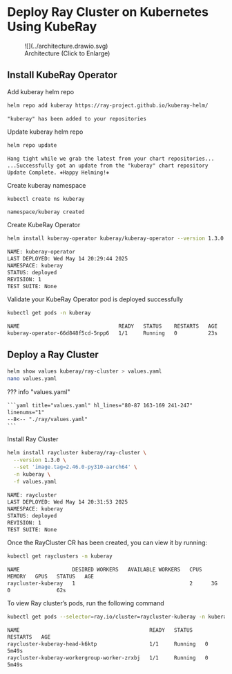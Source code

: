 # Deploy Ray Cluster on Kubernetes Using KubeRay

<figure markdown="span">
    ![](../architecture.drawio.svg)
  <figcaption>Architecture (Click to Enlarge)</figcaption>
</figure>

<!--  TODO: 第一段說明KubeRay是什麼 -->


## Install KubeRay Operator

Add kuberay helm repo

```bash
helm repo add kuberay https://ray-project.github.io/kuberay-helm/
```

```
"kuberay" has been added to your repositories
```

Update kuberay helm repo

```bash
helm repo update
```

```
Hang tight while we grab the latest from your chart repositories...
...Successfully got an update from the "kuberay" chart repository
Update Complete. ⎈Happy Helming!⎈
```

Create kuberay namespace

```bash
kubectl create ns kuberay
```

```
namespace/kuberay created
```

Create KubeRay Operator

```bash
helm install kuberay-operator kuberay/kuberay-operator --version 1.3.0 -n kuberay
```

```
NAME: kuberay-operator
LAST DEPLOYED: Wed May 14 20:29:44 2025
NAMESPACE: kuberay
STATUS: deployed
REVISION: 1
TEST SUITE: None
```

Validate your KubeRay Operator pod is deployed successfully

```bash
kubectl get pods -n kuberay
```

```
NAME                                READY   STATUS    RESTARTS   AGE
kuberay-operator-66d848f5cd-5npp6   1/1     Running   0          23s
```

## Deploy a Ray Cluster

```bash
helm show values kuberay/ray-cluster > values.yaml
nano values.yaml
```

??? info "values.yaml"

    ```yaml title="values.yaml" hl_lines="80-87 163-169 241-247" linenums="1"
    --8<-- "./ray/values.yaml"
    ```

Install Ray Cluster

```bash
helm install raycluster kuberay/ray-cluster \
  --version 1.3.0 \
  --set 'image.tag=2.46.0-py310-aarch64' \
  -n kuberay \
  -f values.yaml
```

```
NAME: raycluster
LAST DEPLOYED: Wed May 14 20:31:53 2025
NAMESPACE: kuberay
STATUS: deployed
REVISION: 1
TEST SUITE: None
```

Once the RayCluster CR has been created, you can view it by running:

```bash
kubectl get rayclusters -n kuberay
```

```
NAME                 DESIRED WORKERS   AVAILABLE WORKERS   CPUS   MEMORY   GPUS   STATUS   AGE
raycluster-kuberay   1                                     2      3G       0               62s
```

To view Ray cluster’s pods, run the following command

```bash
kubectl get pods --selector=ray.io/cluster=raycluster-kuberay -n kuberay
```

```
NAME                                          READY   STATUS    RESTARTS   AGE
raycluster-kuberay-head-k6ktp                 1/1     Running   0          5m49s
raycluster-kuberay-workergroup-worker-zrxbj   1/1     Running   0          5m49s
```
